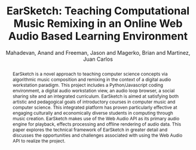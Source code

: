 --- 
title: "EarSketch: Teaching Computational Music Remixing in an Online Web Audio Based Learning Environment" 
abstract: "EarSketch is a novel approach to teaching computer science concepts via algorithmic music composition and remixing in the context of a digital audio workstation paradigm. This project includes a Python/Javascript coding environment, a digital audio workstation view, an audio loop browser, a social sharing site and an integrated curriculum. EarSketch is aimed at satisfying both artistic and pedagogical goals of introductory courses in computer music and computer science. This integrated platform has proven particularly effective at engaging culturally and economically diverse students in computing through music creation. EarSketch makes use of the Web Audio API as its primary audio engine for playback, effects processing and offline rendering of audio data. This paper explores the technical framework of EarSketch in greater detail and discusses the opportunities and challenges associated with using the Web Audio API to realize the project." 
address: "Paris, France" 
author: "Mahadevan, Anand and Freeman, Jason and Magerko, Brian and Martinez, Juan Carlos"
webAuthor: "Anand Mahadevan, Jason Freeman, Brian Magerko, Juan Carlos Martinez" 
booktitle: "Proceedings of the International Web Audio Conference" 
editor: "Goldszmidt, Samuel and Schnell, Norbert and Saiz, Victor and Matuszewski, Benjamin" 
month: "January"
pages: "" 
publisher: "IRCAM" 
series: "WAC '15"
track: "Paper"  
year: "2015" 
id: "2015_3" 
tags: year2015
media: none 
pdflink: /_data/papers/pdf/2015/2015_3.pdf
ISSN: 2663-5844
---